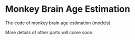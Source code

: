 # Monkey Brain Age Estimation 

The code of monkey brain age estimation (models)

More details of other parts will come soon.
